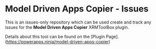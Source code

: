 # Model Driven Apps Copier - Issues

This is an issues-only repository which can be used create and track any issues for the **Model Driven Apps Copier** XRMToolBox plugin.

Details about this tool can be found on the [Plugin Page].(https://powerapps.ninja/model-driven-apps-copier)
